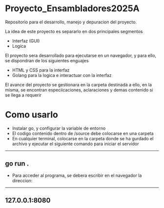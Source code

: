 # Proyecto_Ensambladores2025A
Repositorio para el desarrollo, manejo y depuracion del proyecto.

La idea de este proyecto es separarlo en dos principales segmentos
- Interfaz (GUI)
- Logica

El proyecto sera desarrollado para ejecutarse en un navegador, y para ello, se dispondran de los siguientes enguajes
- HTML y CSS para la interfaz
- Golang para la logica e interactuar con la interfaz

El avance del proyecto se gestionara en la carpeta destinada a ello, en la misma, se encontran especiicaciones, aclaraciones y demas contenido si se llega a requerir

# Como usarlo

- Instalar go, y configurar la variable de entorno
- El codigo contenido dentro de /source debe colocarse en una carpeta
- En cualquier terminal, colocarse en la carpeta donde se ha gurdado el archivo y ejecutar el siguiente comando para iniciar el servidor
---
go run .
---
- Para acceder al programa, se debera escribir en el navegador la direccion:
---
127.0.0.1:8080
---
